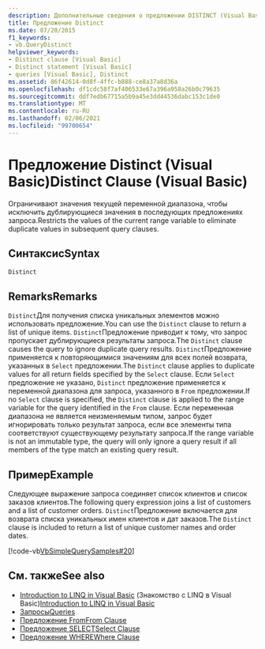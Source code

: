 ```yaml
---
description: Дополнительные сведения о предложении DISTINCT (Visual Basic)
title: Предложение Distinct
ms.date: 07/20/2015
f1_keywords:
- vb.QueryDistinct
helpviewer_keywords:
- Distinct clause [Visual Basic]
- Distinct statement [Visual Basic]
- queries [Visual Basic], Distinct
ms.assetid: 86f42614-0d8f-4ffc-b888-ce8a37a8d36a
ms.openlocfilehash: df1cdc58f7af406533e67a396a958a26b0c79635
ms.sourcegitcommit: ddf7edb67715a5b9a45e3dd44536dabc153c1de0
ms.translationtype: MT
ms.contentlocale: ru-RU
ms.lasthandoff: 02/06/2021
ms.locfileid: "99700654"
---
```

# <a name="distinct-clause-visual-basic"></a><span data-ttu-id="9d7cf-103">Предложение Distinct (Visual Basic)</span><span class="sxs-lookup"><span data-stu-id="9d7cf-103">Distinct Clause (Visual Basic)</span></span>

<span data-ttu-id="9d7cf-104">Ограничивают значения текущей переменной диапазона, чтобы исключить дублирующиеся значения в последующих предложениях запроса.</span><span class="sxs-lookup"><span data-stu-id="9d7cf-104">Restricts the values of the current range variable to eliminate duplicate values in subsequent query clauses.</span></span>  
  
## <a name="syntax"></a><span data-ttu-id="9d7cf-105">Синтаксис</span><span class="sxs-lookup"><span data-stu-id="9d7cf-105">Syntax</span></span>  
  
```vb  
Distinct  
```  
  
## <a name="remarks"></a><span data-ttu-id="9d7cf-106">Remarks</span><span class="sxs-lookup"><span data-stu-id="9d7cf-106">Remarks</span></span>  

 <span data-ttu-id="9d7cf-107">`Distinct`Для получения списка уникальных элементов можно использовать предложение.</span><span class="sxs-lookup"><span data-stu-id="9d7cf-107">You can use the `Distinct` clause to return a list of unique items.</span></span> <span data-ttu-id="9d7cf-108">`Distinct`Предложение приводит к тому, что запрос пропускает дублирующиеся результаты запроса.</span><span class="sxs-lookup"><span data-stu-id="9d7cf-108">The `Distinct` clause causes the query to ignore duplicate query results.</span></span> <span data-ttu-id="9d7cf-109">`Distinct`Предложение применяется к повторяющимися значениям для всех полей возврата, указанных в `Select` предложении.</span><span class="sxs-lookup"><span data-stu-id="9d7cf-109">The `Distinct` clause applies to duplicate values for all return fields specified by the `Select` clause.</span></span> <span data-ttu-id="9d7cf-110">Если `Select` предложение не указано, `Distinct` предложение применяется к переменной диапазона для запроса, указанного в `From` предложении.</span><span class="sxs-lookup"><span data-stu-id="9d7cf-110">If no `Select` clause is specified, the `Distinct` clause is applied to the range variable for the query identified in the `From` clause.</span></span> <span data-ttu-id="9d7cf-111">Если переменная диапазона не является неизменяемым типом, запрос будет игнорировать только результат запроса, если все элементы типа соответствуют существующему результату запроса.</span><span class="sxs-lookup"><span data-stu-id="9d7cf-111">If the range variable is not an immutable type, the query will only ignore a query result if all members of the type match an existing query result.</span></span>  
  
## <a name="example"></a><span data-ttu-id="9d7cf-112">Пример</span><span class="sxs-lookup"><span data-stu-id="9d7cf-112">Example</span></span>  

 <span data-ttu-id="9d7cf-113">Следующее выражение запроса соединяет список клиентов и список заказов клиентов.</span><span class="sxs-lookup"><span data-stu-id="9d7cf-113">The following query expression joins a list of customers and a list of customer orders.</span></span> <span data-ttu-id="9d7cf-114">`Distinct`Предложение включается для возврата списка уникальных имен клиентов и дат заказов.</span><span class="sxs-lookup"><span data-stu-id="9d7cf-114">The `Distinct` clause is included to return a list of unique customer names and order dates.</span></span>  
  
 [!code-vb[VbSimpleQuerySamples#20](~/samples/snippets/visualbasic/VS_Snippets_VBCSharp/VbSimpleQuerySamples/VB/QuerySamples1.vb#20)]  
  
## <a name="see-also"></a><span data-ttu-id="9d7cf-115">См. также</span><span class="sxs-lookup"><span data-stu-id="9d7cf-115">See also</span></span>

- <span data-ttu-id="9d7cf-116">[Introduction to LINQ in Visual Basic](../../programming-guide/language-features/linq/introduction-to-linq.md) (Знакомство с LINQ в Visual Basic)</span><span class="sxs-lookup"><span data-stu-id="9d7cf-116">[Introduction to LINQ in Visual Basic](../../programming-guide/language-features/linq/introduction-to-linq.md)</span></span>
- [<span data-ttu-id="9d7cf-117">Запросы</span><span class="sxs-lookup"><span data-stu-id="9d7cf-117">Queries</span></span>](index.md)
- [<span data-ttu-id="9d7cf-118">Предложение From</span><span class="sxs-lookup"><span data-stu-id="9d7cf-118">From Clause</span></span>](from-clause.md)
- [<span data-ttu-id="9d7cf-119">Предложение SELECT</span><span class="sxs-lookup"><span data-stu-id="9d7cf-119">Select Clause</span></span>](select-clause.md)
- [<span data-ttu-id="9d7cf-120">Предложение WHERE</span><span class="sxs-lookup"><span data-stu-id="9d7cf-120">Where Clause</span></span>](where-clause.md)
